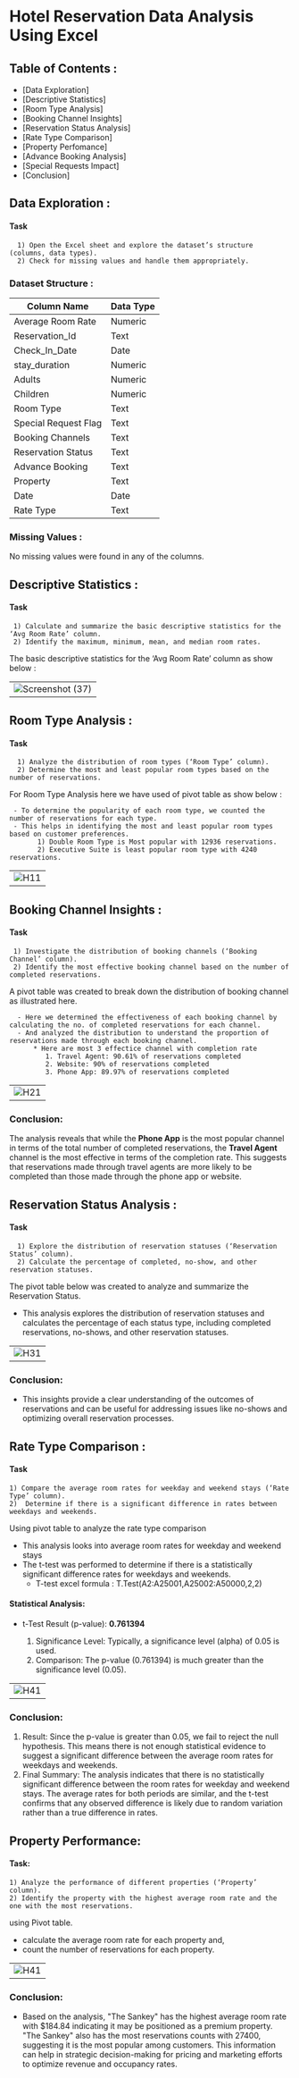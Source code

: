 # Hotel Reservation Data Analysis Using Excel

## Table of Contents :
  - [Data Exploration]
  - [Descriptive Statistics]
  - [Room Type Analysis]
  - [Booking Channel Insights]
  - [Reservation Status Analysis]
  - [Rate Type Comparison]
  - [Property Perfomance]
  - [Advance Booking Analysis]
  - [Special Requests Impact]
  - [Conclusion]


 ## Data Exploration :
   
  #### Task
      1) Open the Excel sheet and explore the dataset’s structure (columns, data types).
      2) Check for missing values and handle them appropriately.


### Dataset Structure :

| Column Name            | Data Type   |                         
|------------------------|-------------|           
| Average Room Rate      | Numeric     |           
| Reservation_Id         | Text        |
| Check_In_Date          | Date        |
| stay_duration          | Numeric     |
| Adults                 | Numeric     |
| Children               | Numeric     |
| Room Type              | Text        |
| Special Request Flag   | Text        |
| Booking Channels       | Text        |
| Reservation Status     | Text        |
| Advance Booking        | Text        |
| Property               | Text        |
| Date                   | Date        |
| Rate Type              | Text        |

### Missing Values : 
  No missing values were found in any of the columns.


## Descriptive Statistics :

  #### Task 
     1) Calculate and summarize the basic descriptive statistics for the ‘Avg Room Rate’ column.
     2) Identify the maximum, minimum, mean, and median room rates.

   The basic descriptive statistics for the ‘Avg Room Rate’ column as show below :
   
|             |
| ----------- |
| ![Screenshot (37)](https://github.com/ganesh0823/Excel-Research-Based-Assignment/assets/164488911/af5b9abb-31fa-456e-b459-98bd7824fe94) |

## Room Type Analysis :

  #### Task
      1) Analyze the distribution of room types (‘Room Type’ column).
      2) Determine the most and least popular room types based on the number of reservations.

  For Room Type Analysis here we have used of pivot table as show below : 
  
     - To determine the popularity of each room type, we counted the number of reservations for each type.
     - This helps in identifying the most and least popular room types based on customer preferences.
           1) Double Room Type is Most popular with 12936 reservations.
           2) Executive Suite is least popular room type with 4240 reservations.

|             |
| ----------- |
| ![H11](https://github.com/ganesh0823/Excel-Research-Based-Assignment/assets/164488911/40dc428b-1a91-4430-aaeb-0bcdb712aa44) |


 ## Booking Channel Insights :

 #### Task

     1) Investigate the distribution of booking channels (‘Booking Channel’ column).
     2) Identify the most effective booking channel based on the number of completed reservations.

  A pivot table was created to break down the distribution of booking channel as illustrated here.

      - Here we determined the effectiveness of each booking channel by calculating the no. of completed reservations for each channel.
      - And analyzed the distribution to understand the proportion of reservations made through each booking channel.
          * Here are most 3 effectice channel with completion rate 
             1. Travel Agent: 90.61% of reservations completed 
             2. Website: 90% of reservations completed
             3. Phone App: 89.97% of reservations completed

|             |
| ----------- |
| ![H21](https://github.com/ganesh0823/Excel-Research-Based-Assignment/assets/164488911/8be00fed-a04d-4d35-997a-e25ca51ce631) |

### Conclusion:

  The analysis reveals that while the **Phone App** is the most popular channel in terms of the total number of completed reservations, the **Travel Agent** channel is the most effective in terms of the completion rate. This suggests that reservations made through travel agents are more likely to be completed than those made through the phone app or website.
      

## Reservation Status Analysis :

#### Task 
      1) Explore the distribution of reservation statuses (‘Reservation Status’ column).
      2) Calculate the percentage of completed, no-show, and other reservation statuses.

The pivot table below was created to analyze and summarize the Reservation Status.
   - This analysis explores the distribution of reservation statuses and calculates the percentage of each status type, including completed reservations, no-shows, and other reservation statuses.


|             |
| ----------- |
| ![H31](https://github.com/ganesh0823/Excel-Research-Based-Assignment/assets/164488911/c30f285b-2035-4660-9186-fc41c9869b07) |


### Conclusion:
  - This insights provide a clear understanding of the outcomes of reservations and can be useful for addressing issues like no-shows and optimizing overall reservation processes.


## Rate Type Comparison :

#### Task
    1) Compare the average room rates for weekday and weekend stays (‘Rate Type’ column).
    2)  Determine if there is a significant difference in rates between weekdays and weekends.

Using pivot table to analyze the rate type comparison 
  - This analysis looks into average room rates for weekday and weekend stays
  - The t-test was performed to determine if there is a statistically significant difference rates for weekdays and weekends.
       - T-test excel formula : T.Test(A2:A25001,A25002:A50000,2,2) 

#### Statistical Analysis:

  - t-Test Result (p-value): **0.761394**
   
       1) Significance Level: Typically, a significance level (alpha) of 0.05 is used.
       2) Comparison: The p-value (0.761394) is much greater than the significance level (0.05).

  
|             |
| ----------- |
| ![H41](https://github.com/ganesh0823/Excel-Research-Based-Assignment/assets/164488911/c54645ba-0ba9-4794-86a5-ed78b25b2763) |

### Conclusion:
  1) Result: Since the p-value is greater than 0.05, we fail to reject the null hypothesis. This means there is not enough statistical evidence to suggest a significant difference between the average room rates for weekdays and weekends.   
 2) Final Summary: The analysis indicates that there is no statistically significant difference between the room rates for weekday and weekend stays. The average rates for both periods are similar, and the t-test confirms that any observed difference is likely due to random variation rather than a true difference in rates.


## Property Performance:

#### Task:
    1) Analyze the performance of different properties (‘Property’ column).
    2) Identify the property with the highest average room rate and the one with the most reservations.

 using Pivot table.
  - calculate the average room rate for each property and,
  - count the number of reservations for each property.


|             |                                                                                                                     
| ----------- |                                                                                                                     
| ![H41](https://github.com/ganesh0823/Excel-Research-Based-Assignment/assets/164488911/c54645ba-0ba9-4794-86a5-ed78b25b2763) |      


### Conclusion:
   - Based on the analysis, "The Sankey" has the highest average room rate with $184.84 indicating it may be positioned as a premium property. "The Sankey" also has the most reservations counts with 27400, suggesting it is the most popular among customers. This information can help in strategic decision-making for pricing and marketing efforts to optimize revenue and occupancy rates.

    





    


  
 

 

  
   
   

  






    
